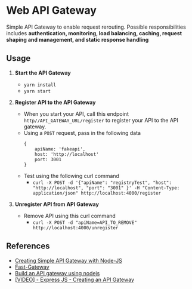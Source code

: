 # Web API Gateway

Simple API Gateway to enable request rerouting. Possible responsibilities includes **authentication, monitoring, load
balancing, caching, request shaping and management, and static response handling**

## Usage

1. **Start the API Gateway**
    - `yarn install`
    - `yarn start`

2. **Register API to the API Gateway**
    - When you start your API, call this endpoint `http//API_GATEWAY_URL/register` to register your API to the API gateway.
    - Using a `POST` request, pass in the following data
        ```
        {
            apiName: 'fakeapi',
            host: 'http://localhost'
            port: 3001
        }
        ```
    - Test using the following curl command
        - `curl -X POST -d '{"apiName": "registryTest", "host": "http://localhost", "port": "3001" }' -H "Content-Type: application/json" http://localhost:4000/register`

3. **Unregister API from API Gateway**
    - Remove API using this curl command
        - `curl -X POST -d "apiName=API_TO_REMOVE" http://localhost:4000/unregister`

## References

- [Creating Simple API Gateway with Node-JS](https://medium.com/hackernoon/creating-simple-api-gateway-using-node-js-6d5933c214b8)
- [Fast-Gateway](https://medium.com/sharenowtech/node-js-api-gateway-a-developer-perspective-8defe575ed21)
- [Build an API gateway using nodejs](https://blog.risingstack.com/building-an-api-gateway-using-nodejs/)
- [[VIDEO] - Express JS - Creating an API Gateway](https://www.youtube.com/playlist?list=PLMFjx2r0Yjipjl31vnoFnUt5tnN50SCAb)
